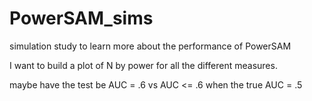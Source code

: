 PowerSAM_sims
=============

simulation study to learn more about the performance of PowerSAM 

I want to build a plot of N by power for all the different measures. 

maybe have the test be AUC = .6 vs AUC <= .6 when the true AUC = .5
